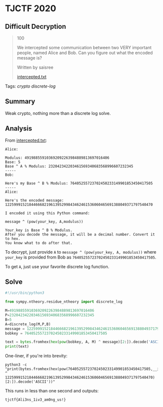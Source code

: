# TJCTF 2020

## Difficult Decryption

> 100
>
> We intercepted some communication between two VERY important people, named Alice and Bob. Can you figure out what the encoded message is?
>
> Written by saisree
> 
> [intercepted.txt](intercepted.txt)

Tags: _crypto_ _discrete-log_


## Summary

Weak crypto, nothing more than a discrete log solve.


## Analysis

From [intercepted.txt](intercepted.txt):

```
Alice:

Modulus: 491988559103692092263984889813697016406
Base: 5
Base ^ A % Modulus: 232042342203461569340683568996607232345
-----
Bob:

Here's my Base ^ B % Modulus: 76405255723702450233149901853450417505
-----
Alice:

Here's the encoded message:
12259991521844666821961395299843462461536060465691388049371797540470

I encoded it using this Python command:

message ^ (pow(your_key, A,modulus))

Your_key is Base ^ B % Modulus.
After you decode the message, it will be a decimal number. Convert it to hex.
You know what to do after that.
```

To decrypt, just provide `A` to `message ^ (pow(your_key, A,
modulus))` where `your_key` is provided from Bob as `76405255723702450233149901853450417505`.

To get `A`, just use your favorite discrete log function.


## Solve

```python
#!/usr/bin/python3

from sympy.ntheory.residue_ntheory import discrete_log

M=491988559103692092263984889813697016406
P=232042342203461569340683568996607232345
B=5
A=discrete_log(M,P,B)
message = 12259991521844666821961395299843462461536060465691388049371797540470
bobkey = 76405255723702450233149901853450417505

text = bytes.fromhex(hex(pow(bobkey, A, M) ^ message)[2:]).decode('ASCII')
print(text)
```

One-liner, if you're into brevity:

```
python3 -c "print(bytes.fromhex(hex(pow(76405255723702450233149901853450417505,__import__('sympy.ntheory.residue_ntheory').discrete_log(491988559103692092263984889813697016406,232042342203461569340683568996607232345,5),491988559103692092263984889813697016406) ^ 12259991521844666821961395299843462461536060465691388049371797540470)[2:]).decode('ASCII'))"
```

This runs in less than one second and outputs:

```
tjctf{Ali3ns_1iv3_am0ng_us!}
```